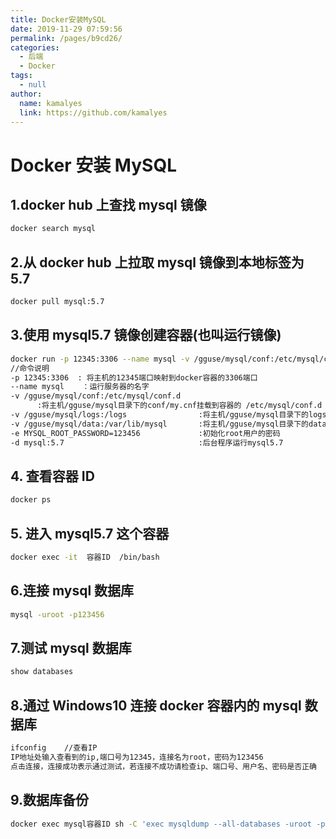 ```yaml
---
title: Docker安装MySQL
date: 2019-11-29 07:59:56
permalink: /pages/b9cd26/
categories: 
  - 后端
  - Docker
tags: 
  - null
author: 
  name: kamalyes
  link: https://github.com/kamalyes
---
```


# Docker 安装 MySQL

## 1.docker hub 上查找 mysql 镜像

```bash
docker search mysql
```

## 2.从 docker hub 上拉取 mysql 镜像到本地标签为 5.7

```bash
docker pull mysql:5.7
```

## 3.使用 mysql5.7 镜像创建容器(也叫运行镜像)

```bash
docker run -p 12345:3306 --name mysql -v /gguse/mysql/conf:/etc/mysql/conf.d -v /gguse/mysql/logs:/logs -v /gguse/mysql/data:/var/lib/mysql -e MYSQL_ROOT_PASSWORD=123456 -d mysql:5.7
//命令说明
-p 12345:3306  : 将主机的12345端口映射到docker容器的3306端口
--name mysql    ：运行服务器的名字
-v /gguse/mysql/conf:/etc/mysql/conf.d
      :将主机/gguse/mysql目录下的conf/my.cnf挂载到容器的 /etc/mysql/conf.d
-v /gguse/mysql/logs:/logs                :将主机/gguse/mysql目录下的logs目录挂载到容器的 /logs
-v /gguse/mysql/data:/var/lib/mysql       :将主机/gguse/mysql目录下的data目录挂载到容器的 /var/lib/mysql
-e MYSQL_ROOT_PASSWORD=123456             :初始化root用户的密码
-d mysql:5.7                              :后台程序运行mysql5.7
```

## 4. 查看容器 ID

```bash
docker ps
```

## 5. 进入 mysql5.7 这个容器

```bash
docker exec -it  容器ID  /bin/bash
```

## 6.连接 mysql 数据库

```bash
mysql -uroot -p123456
```

## 7.测试 mysql 数据库

```bash
show databases
```

## 8.通过 Windows10 连接 docker 容器内的 mysql 数据库

```bash
ifconfig    //查看IP
IP地址处输入查看到的ip,端口号为12345，连接名为root，密码为123456
点击连接，连接成功表示通过测试，若连接不成功请检查ip、端口号、用户名、密码是否正确
```

## 9.数据库备份

```bash
docker exec mysql容器ID sh -C 'exec mysqldump --all-databases -uroot -p"123456" ' > /gguse/all-databases.sql
```
